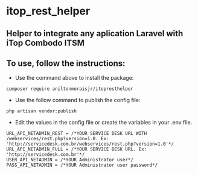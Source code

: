 # itop_rest_helper
## Helper to integrate any aplication Laravel with iTop Combodo ITSM

## To use, follow the instructions:

* Use the command above to install the package:
```
composer require aniltonmoraisjr/itopresthelper
```
* Use the follow command to publish the config file:
```
php artisan vendor:publish
```
* Edit the values in the config file or create the variables in your .env file.
```
URL_API_NETADMIN_REST = /*YOUR SERVICE DESK URL WITH /webservices/rest.php?version=1.0. Ex: 'http://servicedesk.com.br/webservices/rest.php?version=1.0'*/
URL_API_NETADMIN_FULL = /*YOUR SERVICE DESK URL. Ex: 'http://servicedesk.com.br'*/
USER_API_NETADMIN = /*YOUR Administrator user*/
PASS_API_NETADMIN = /*YOUR Administrator user password*/
```
